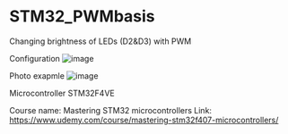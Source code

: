 # STM32_PWMbasis

Changing brightness of LEDs (D2&D3) with PWM

Configuration
![image](https://github.com/user-attachments/assets/0298bf6b-1150-4f7b-a9e6-f0b9ced7e09d)

Photo exapmle
![image](https://github.com/user-attachments/assets/18afc698-25ed-495d-840d-c6ffb6c4389b)

Microcontroller STM32F4VE

Course name: Mastering STM32 microcontrollers
Link: https://www.udemy.com/course/mastering-stm32f407-microcontrollers/
